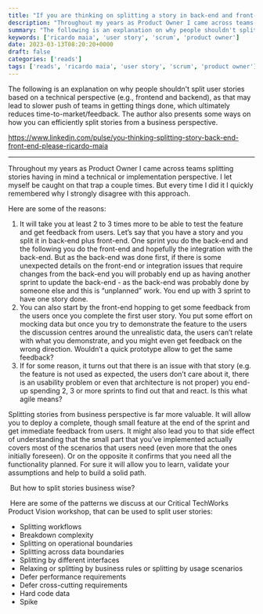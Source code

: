 ```yaml
---
title: "If you are thinking on splitting a story in back-end and front-end please don’t!"
description: "Throughout my years as Product Owner I came across teams splitting stories having in mind a technical or implementation perspective. I let myself be caught on that trap a couple times."
summary: "The following is an explanation on why people shouldn't split user stories based on a technical perspective (e.g., frontend and backend), as that may lead to slower push of teams in getting things done, which ultimately reduces time-to-market/feedback."
keywords: ['ricardo maia', 'user story', 'scrum', 'product owner']
date: 2023-03-13T08:20:20+0000
draft: false
categories: ['reads']
tags: ['reads', 'ricardo maia', 'user story', 'scrum', 'product owner']
---
```


The following is an explanation on why people shouldn't split user stories based on a technical perspective (e.g., frontend and backend), as that may lead to slower push of teams in getting things done, which ultimately reduces time-to-market/feedback. The author also presents some ways on how you can efficiently split stories from a business perspective.

https://www.linkedin.com/pulse/you-thinking-splitting-story-back-end-front-end-please-ricardo-maia

---

Throughout my years as Product Owner I came across teams splitting stories having in mind a technical or implementation perspective. I let myself be caught on that trap a couple times. But every time I did it I quickly remembered why I strongly disagree with this approach.

Here are some of the reasons:

1.  It will take you at least 2 to 3 times more to be able to test the feature and get feedback from users. Let’s say that you have a story and you split it in back-end plus front-end. One sprint you do the back-end and the following you do the front-end and hopefully the integration with the back-end. But as the back-end was done first, if there is some unexpected details on the front-end or integration issues that require changes from the back-end you will probably end up as having another sprint to update the back-end - as the back-end was probably done by someone else and this is “unplanned” work. You end up with 3 sprint to have one story done.
2.  You can also start by the front-end hopping to get some feedback from the users once you complete the first user story. You put some effort on mocking data but once you try to demonstrate the feature to the users the discussion centres around the unrealistic data, the users can’t relate with what you demonstrate, and you might even get feedback on the wrong direction. Wouldn’t a quick prototype allow to get the same feedback?
3.  If for some reason, it turns out that there is an issue with that story (e.g. the feature is not used as expected, the users don’t care about it, there is an usability problem or even that architecture is not proper) you end-up spending 2, 3 or more sprints to find out that and react. Is this what agile means?

Splitting stories from business perspective is far more valuable. It will allow you to deploy a complete, though small feature at the end of the sprint and get immediate feedback from users. It might also lead you to that side effect of understanding that the small part that you’ve implemented actually covers most of the scenarios that users need (even more that the ones initially foreseen). Or on the opposite it confirms that you need all the functionality planned. For sure it will allow you to learn, validate your assumptions and help to build a solid path.

 But how to split stories business wise?

 Here are some of the patterns we discuss at our Critical TechWorks Product Vision workshop, that can be used to split user stories:

*   Splitting workflows
*   Breakdown complexity
*   Splitting on operational boundaries
*   Splitting across data boundaries
*   Splitting by different interfaces
*   Relaxing or splitting by business rules or splitting by usage scenarios
*   Defer performance requirements
*   Defer cross-cutting requirements
*   Hard code data
*   Spike